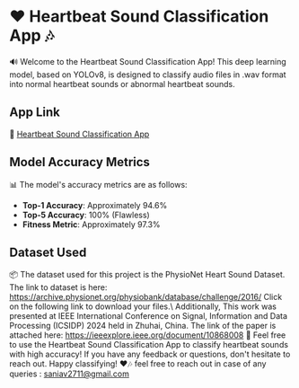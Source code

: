 # ❤️ Heartbeat Sound Classification App 🎶

🔊 Welcome to the Heartbeat Sound Classification App! This deep learning model, based on YOLOv8, is designed to classify audio files in .wav format into normal heartbeat sounds or abnormal heartbeat sounds.

## App Link
🔗 [Heartbeat Sound Classification App](https://heartsoundclassification.streamlit.app/)

## Model Accuracy Metrics

📊 The model's accuracy metrics are as follows:

- **Top-1 Accuracy**: Approximately 94.6%
- **Top-5 Accuracy**: 100% (Flawless)
- **Fitness Metric**: Approximately 97.3%

## Dataset Used

📦 The dataset used for this project is the PhysioNet Heart Sound Dataset.
The link to dataset is here: https://archive.physionet.org/physiobank/database/challenge/2016/
Click on the following link to download your files.\\
Additionally, This work was presented at IEEE International Conference on Signal, Information and Data Processing (ICSIDP) 2024 held in Zhuhai, China. The link of the paper is attached here: https://ieeexplore.ieee.org/document/10868008
🌟 Feel free to use the Heartbeat Sound Classification App to classify heartbeat sounds with high accuracy! If you have any feedback or questions, don't hesitate to reach out. Happy classifying! ❤️🎶
feel free to reach out in case of any queries : saniav2711@gmail.com

